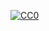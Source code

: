 [![CC0](http://i.creativecommons.org/p/zero/1.0/88x31.png)](http://creativecommons.org/publicdomain/zero/1.0/)
